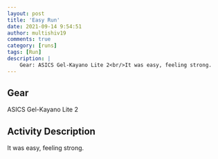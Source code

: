 ```yaml
---
layout: post
title: 'Easy Run'
date: 2021-09-14 9:54:51
author: multishiv19
comments: true
category: [runs]
tags: [Run]
description: |
    Gear: ASICS Gel-Kayano Lite 2<br/>It was easy, feeling strong. 
---
```


## Gear
ASICS Gel-Kayano Lite 2

## Activity Description
It was easy, feeling strong. 


<div width='100%' class='strava-embed-placeholder' data-embed-type='activity' data-embed-id='5956027510'></div>
<script src='https://strava-embeds.com/embed.js'></script>
